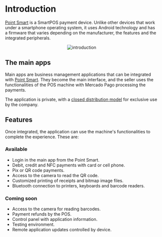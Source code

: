 # Introduction

[Point Smart](/developers/en/docs/mp-point/landing) is a SmartPOS payment device. Unlike other devices that work under a smartphone operating system, it uses Android technology and has a firmware that varies depending on the manufacturer, the features and the integrated peripherals.

<center>

![introduction](/main-apps/introduction.png)

</center>

## The main apps

Main apps are business management applications that can be integrated with [Point Smart](/developers/en/docs/mp-point/landing). They become the main interface, and the seller uses the functionalities of the POS machine with Mercado Pago processing the payments.

The application is private, with a [closed distribution model](/developers/en/docs/main-apps/distribution) for exclusive use by the company.

## Features

Once integrated, the application can use the machine's functionalities to complete the experience. These are:

### Available

- Login in the main app from the Point Smart.
- Debit, credit and NFC payments with card or cell phone.
- Pix or QR code payments.
- Access to the camera to read the QR code.
- Customized printing of receipts and bitmap image files.
- Bluetooth connection to printers, keyboards and barcode readers.

### Coming soon

- Access to the camera for reading barcodes.
- Payment refunds by the POS.
- Control panel with application information.
- Testing environment.
- Remote application updates controlled by device.